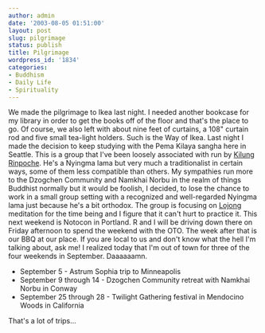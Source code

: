 ```yaml
---
author: admin
date: '2003-08-05 01:51:00'
layout: post
slug: pilgrimage
status: publish
title: Pilgrimage
wordpress_id: '1834'
categories:
- Buddhism
- Daily Life
- Spirituality
---
```


We made the pilgrimage to Ikea last night. I needed another bookcase for
my library in order to get the books off of the floor and that's the
place to go. Of course, we also left with about nine feet of curtains, a
108" curtain rod and five small tea-light holders. Such is the Way of
Ikea. Last night I made the decision to keep studying with the Pema
Kilaya sangha here in Seattle. This is a group that I've been loosely
associated with run by [Kilung Rinpoche](http://www.kilung.org). He's a
Nyingma lama but very much a traditionalist in certain ways, some of
them less compatible than others. My sympathies run more to the Dzogchen
Community and Namkhai Norbu in the realm of things Buddhist normally but
it would be foolish, I decided, to lose the chance to work in a small
group setting with a recognized and well-regarded Nyingma lama just
because he's a bit orthodox. The group is focusing on
[Lojong](http://www.geocities.com/scimah/Lojong.htm) meditation for the
time being and I figure that it can't hurt to practice it. This next
weekend is Notocon in Portland. R and I will be driving down there on
Friday afternoon to spend the weekend with the OTO. The week after that
is our BBQ at our place. If you are local to us and don't know what the
hell I'm talking about, ask me! I realized today that I'm out of town
for three of the four weekends in September. Daaaaaamn.

-   September 5 - Astrum Sophia trip to Minneapolis
-   September 9 through 14 - Dzogchen Community retreat with Namkhai
    Norbu in Conway
-   September 25 through 28 - Twilight Gathering festival in Mendocino
    Woods in California

That's a lot of trips...
